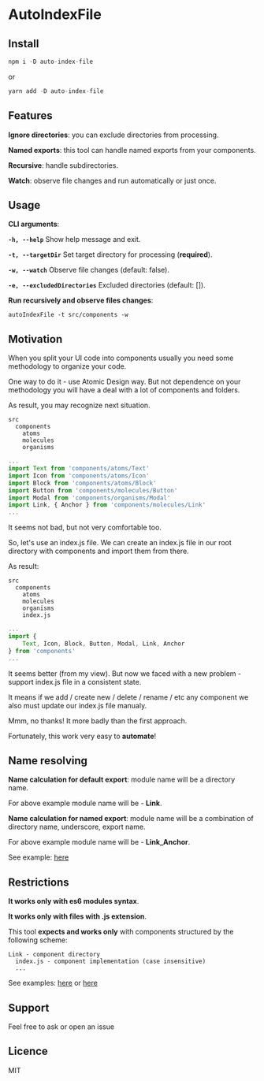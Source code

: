 # AutoIndexFile

## Install

```js
npm i -D auto-index-file
```

or

```js
yarn add -D auto-index-file
```

## Features

**Ignore directories**: you can exclude directories from processing.

**Named exports**: this tool can handle named exports from your components.

**Recursive**: handle subdirectories.

**Watch**: observe file changes and run automatically or just once.

## Usage

**CLI arguments**:

**`-h, --help`** Show help message and exit.

**`-t, --targetDir`** Set target directory for processing (**required**).

**`-w, --watch`** Observe file changes (default: false).

**`-e, --excludedDirectories`** Excluded directories (default: []).

**Run recursively and observe files changes**:

```
autoIndexFile -t src/components -w
```

## Motivation

When you split your UI code into components usually you need some methodology to organize your code.

One way to do it - use Atomic Design way. But not dependence on your methodology you will have a deal with a lot of components and folders.

As result, you may recognize next situation.

```
src
  components
    atoms
    molecules
    organisms
```

```js
...
import Text from 'components/atoms/Text'
import Icon from 'components/atoms/Icon'
import Block from 'components/atoms/Block'
import Button from 'components/molecules/Button'
import Modal from 'components/organisms/Modal'
import Link, { Anchor } from 'components/molecules/Link'
...
```

It seems not bad, but not very comfortable too.

So, let's use an index.js file. We can create an index.js file in our root directory with components and import them from there.

As result:

```
src
  components
    atoms
    molecules
    organisms
    index.js
```

```js
...
import {
    Text, Icon, Block, Button, Modal, Link, Anchor
} from 'components'
...
```

It seems better (from my view). But now we faced with a new problem - support index.js file in a consistent state.

It means if we add / create new / delete / rename / etc any component we also must update our index.js file manualy.

Mmm, no thanks! It more badly than the first approach.

Fortunately, this work very easy to **automate**!

## Name resolving

**Name calculation for default export**: module name will be a directory name.

For above example module name will be - **Link**.

**Name calculation for named export**: module name will be a combination of directory name, underscore, export name.

For above example module name will be - **Link_Anchor**.

See example: [here](example/components/index.js)

## Restrictions

**It works only with es6 modules syntax**.

**It works only with files with .js extension**.

This tool **expects and works only** with components structured by the following scheme:

```
Link - component directory
  index.js - component implementation (сase insensitive)
  ...
```

See examples: [here](example/components/atoms/Text/index.js) or [here](example/components/Link/index.js)

## Support

Feel free to ask or open an issue

## Licence

MIT
